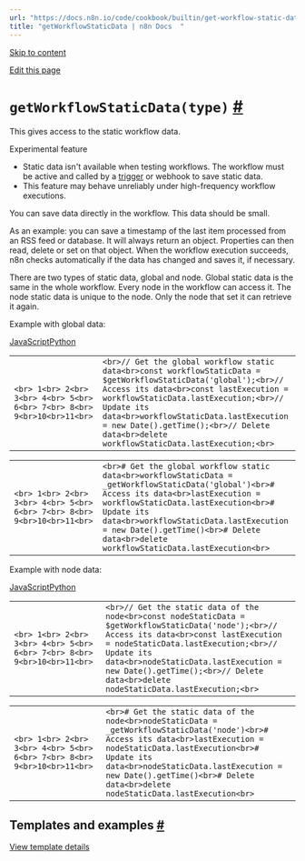 ```yaml
---
url: "https://docs.n8n.io/code/cookbook/builtin/get-workflow-static-data/"
title: "getWorkflowStaticData | n8n Docs  "
---
```


[Skip to content](https://docs.n8n.io/code/cookbook/builtin/get-workflow-static-data/#getworkflowstaticdatatype)

[Edit this page](https://github.com/n8n-io/n8n-docs/edit/main/docs/code/cookbook/builtin/get-workflow-static-data.md "Edit this page")

# `getWorkflowStaticData(type)` [\#](https://docs.n8n.io/code/cookbook/builtin/get-workflow-static-data/\#getworkflowstaticdatatype "Permanent link")

This gives access to the static workflow data.

Experimental feature

- Static data isn't available when testing workflows. The workflow must be active and called by a [trigger](https://docs.n8n.io/glossary/#trigger-node-n8n) or webhook to save static data.
- This feature may behave unreliably under high-frequency workflow executions.

You can save data directly in the workflow. This data should be small.

As an example: you can save a timestamp of the last item processed from
an RSS feed or database. It will always return an object. Properties can then read, delete or
set on that object. When the workflow execution succeeds, n8n checks automatically if the data
has changed and saves it, if necessary.

There are two types of static data, global and node. Global static data is the
same in the whole workflow. Every node in the workflow can access it. The node static data is unique to the node. Only the node that set it can retrieve it again.

Example with global data:

[JavaScript](https://docs.n8n.io/code/cookbook/builtin/get-workflow-static-data/#__tabbed_1_1)[Python](https://docs.n8n.io/code/cookbook/builtin/get-workflow-static-data/#__tabbed_1_2)

|     |     |
| --- | --- |
| ```<br> 1<br> 2<br> 3<br> 4<br> 5<br> 6<br> 7<br> 8<br> 9<br>10<br>11<br>``` | ```<br>// Get the global workflow static data<br>const workflowStaticData = $getWorkflowStaticData('global');<br>// Access its data<br>const lastExecution = workflowStaticData.lastExecution;<br>// Update its data<br>workflowStaticData.lastExecution = new Date().getTime();<br>// Delete data<br>delete workflowStaticData.lastExecution;<br>``` |

|     |     |
| --- | --- |
| ```<br> 1<br> 2<br> 3<br> 4<br> 5<br> 6<br> 7<br> 8<br> 9<br>10<br>11<br>``` | ```<br># Get the global workflow static data<br>workflowStaticData = _getWorkflowStaticData('global')<br># Access its data<br>lastExecution = workflowStaticData.lastExecution<br># Update its data<br>workflowStaticData.lastExecution = new Date().getTime()<br># Delete data<br>delete workflowStaticData.lastExecution<br>``` |

Example with node data:

[JavaScript](https://docs.n8n.io/code/cookbook/builtin/get-workflow-static-data/#__tabbed_2_1)[Python](https://docs.n8n.io/code/cookbook/builtin/get-workflow-static-data/#__tabbed_2_2)

|     |     |
| --- | --- |
| ```<br> 1<br> 2<br> 3<br> 4<br> 5<br> 6<br> 7<br> 8<br> 9<br>10<br>11<br>``` | ```<br>// Get the static data of the node<br>const nodeStaticData = $getWorkflowStaticData('node');<br>// Access its data<br>const lastExecution = nodeStaticData.lastExecution;<br>// Update its data<br>nodeStaticData.lastExecution = new Date().getTime();<br>// Delete data<br>delete nodeStaticData.lastExecution;<br>``` |

|     |     |
| --- | --- |
| ```<br> 1<br> 2<br> 3<br> 4<br> 5<br> 6<br> 7<br> 8<br> 9<br>10<br>11<br>``` | ```<br># Get the static data of the node<br>nodeStaticData = _getWorkflowStaticData('node')<br># Access its data<br>lastExecution = nodeStaticData.lastExecution<br># Update its data<br>nodeStaticData.lastExecution = new Date().getTime()<br># Delete data<br>delete nodeStaticData.lastExecution<br>``` |

## Templates and examples [\#](https://docs.n8n.io/code/cookbook/builtin/get-workflow-static-data/\#templates-and-examples "Permanent link")

[View template details](https://n8n.io/workflows/2538-demo-workflow-how-to-use-workflowstaticdata/)